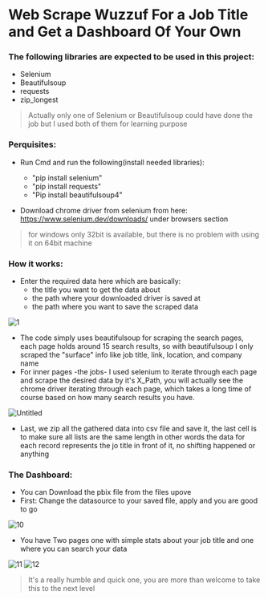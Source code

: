 # Web Scrape Wuzzuf For a Job Title and Get a Dashboard Of Your Own

### The following libraries are expected to be used in this project:

- Selenium 
- Beautifulsoup
- requests
- zip_longest

> Actually only one of Selenium or Beautifulsoup could have done the job but I used both of them for learning purpose

### Perquisites:

- Run Cmd and run the following(install needed libraries):
  - "pip install selenium"
  - "pip install requests"
  - "Pip install beautifulsoup4"

- Download chrome driver from selenium from here: https://www.selenium.dev/downloads/  under browsers section
> for windows only 32bit is available, but there is no problem with using it on 64bit machine

### How it works:
- Enter the required data here which are basically:
  - the title you want to get the data about
  - the path where your downloaded driver is saved at
  - the path where you want to save the scraped data 

![1](https://user-images.githubusercontent.com/77448625/126833930-a6a7212f-c0f1-46f5-afce-e8c93d570a83.jpg)

- The code simply uses beautifulsoup for scraping the search pages, each page holds around 15 search results, so with beautifulsoup I only scraped the "surface" info like job title, link, location, and company name
- For inner pages -the jobs- I used selenium to iterate through each page and scrape the desired data by it's X_Path, you will actually see the chrome driver iterating through each page, which takes a long time of course based on how many search results you have.

![Untitled](https://user-images.githubusercontent.com/77448625/126835823-5570c169-53da-4ffc-b6e1-03b8f3abfc9b.gif)


- Last, we zip all the gathered data into csv file and save it, the last cell is to make sure all lists are the same length in other words the data for each record represents the jo title in front of it, no shifting happened or anything

### The Dashboard:
- You can Download the pbix file from the files upove
- First: Change the datasource to your saved file, apply and you are good to go

![10](https://user-images.githubusercontent.com/77448625/126836386-a0598b80-4efb-4a1b-abd5-2f8c3fbae4fd.jpg)

- You have Two pages one with simple stats about your job title and one where you can search your data


![11](https://user-images.githubusercontent.com/77448625/126836376-a2ba191d-e476-4776-8d66-e8e1e54f9179.jpg)
![12](https://user-images.githubusercontent.com/77448625/126836382-10b5ef4a-5457-4053-8a85-1f00f87550b4.jpg)

> It's a really humble and quick one, you are more than welcome to take this to the next level




